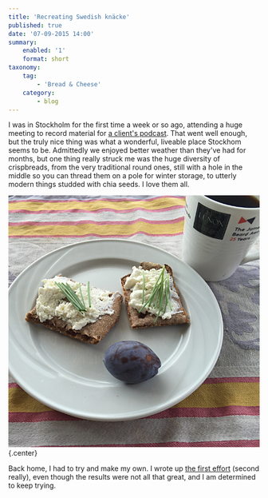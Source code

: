 ```yaml
---
title: 'Recreating Swedish knäcke'
published: true
date: '07-09-2015 14:00'
summary:
    enabled: '1'
    format: short
taxonomy:
    tag:
        - 'Bread & Cheese'
    category:
        - blog
---
```


I was in Stockholm for the first time a week or so ago, attending a huge meeting to record material for [a client's podcast](http://wle.cgiar.org/thrive/podcast). That went well enough, but the truly nice thing was what a wonderful, liveable place Stockhom seems to be. Admittedly we enjoyed better weather than they've had for months, but one thing really struck me was the huge diversity of crispbreads, from the very traditional round ones, still with a hole in the middle so you can thread them on a pole for winter storage, to utterly modern things studded with chia seeds. I love them all. 

![cracker](snack.png){.center} 

Back home, I had to try and make my own. I wrote up [the first effort](http://www.fornacalia.com/2015/cracking-rye-crackers/) (second really), even though the results were not all that great, and I am determined to keep trying.